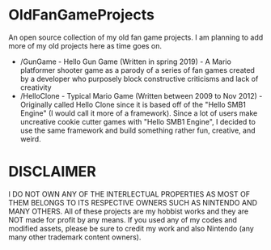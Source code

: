 # OldFanGameProjects
An open source collection of my old fan game projects. I am planning to add more of my old projects here as time goes on. 

* /GunGame - Hello Gun Game (Written in spring 2019) - A Mario platformer shooter game as a parody of a series of fan games created by a developer who purposely block constructive criticisms and lack of creativity
* /HelloClone - Typical Mario Game (Written between 2009 to Nov 2012) - Originally called Hello Clone since it is based off of the "Hello SMB1 Engine" (I would call it more of a framework). Since a lot of users make uncreative cookie cutter games with "Hello SMB1 Engine", I decided to use the same framework and build something rather fun, creative, and weird.

# DISCLAIMER
I DO NOT OWN ANY OF THE INTERLECTUAL PROPERTIES AS MOST OF THEM BELONGS TO ITS RESPECTIVE OWNERS SUCH AS NINTENDO AND MANY OTHERS. All of these projects are my hobbist works and they are NOT made for profit by any means. If you used any of my codes and modified assets, please be sure to credit my work and also Nintendo (any many other trademark content owners).

